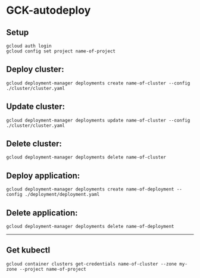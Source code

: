 # GCK-autodeploy

## Setup
```
gcloud auth login
gcloud config set project name-of-project
```

## Deploy cluster:
```gcloud deployment-manager deployments create name-of-cluster --config ./cluster/cluster.yaml```

## Update cluster:
```gcloud deployment-manager deployments update name-of-cluster --config ./cluster/cluster.yaml```

## Delete cluster:
```gcloud deployment-manager deployments delete name-of-cluster```



## Deploy application:
```gcloud deployment-manager deployments create name-of-deployment --config ./deployment/deployment.yaml```

## Delete application:
```gcloud deployment-manager deployments delete name-of-deployment```

---

## Get kubectl
```gcloud container clusters get-credentials name-of-cluster --zone my-zone --project name-of-project```